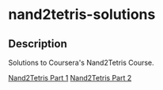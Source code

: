 # nand2tetris-solutions

## Description

Solutions to Coursera's Nand2Tetris Course.

[Nand2Tetris Part 1](https://www.coursera.org/learn/build-a-computer)
[Nand2Tetris Part 2](https://www.coursera.org/learn/nand2tetris2)


